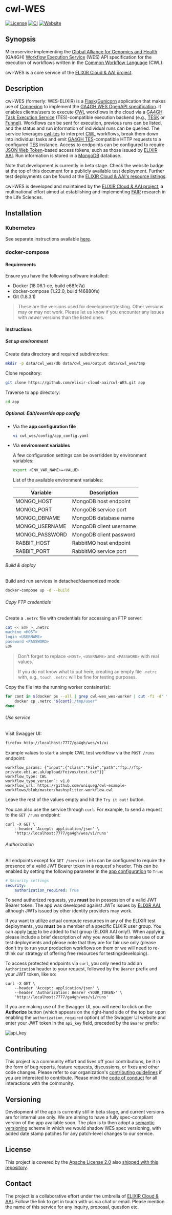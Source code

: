 # cwl-WES

[![License][badge-license]][badge-url-license]
[![CI][badge-ci]][badge-url-ci]
[![Website][badge-health]][badge-url-health]

## Synopsis

Microservice implementing the [Global Alliance for Genomics and
Health][org-ga4gh] (GA4GH) [Workflow Execution Service][res-ga4gh-wes] (WES)
API specification for the execution of workflows written in the [Common
Workflow Language][res-cwl] (CWL).

cwl-WES is a core service of the [ELIXIR Cloud & AAI
project][org-elixir-cloud].

## Description

cwl-WES (formerly: WES-ELIXIR) is a [Flask][res-flask]/[Gunicorn][res-gunicorn]
application that makes use of [Connexion][res-connexion] to implement the
[GA4GH WES OpenAPI specification][res-ga4gh-wes]. It enables clients/users
to execute [CWL][res-cwl] workflows in the cloud via a [GA4GH Task Execution
Service][res-ga4gh-tes] (TES)-compatible execution backend (e.g.,
[TESK][res-tesk] or [Funnel][res-funnel]). Workflows can be sent for execution,
previous runs can be listed, and the status and run information of individual
runs can be queried. The service leverages [cwl-tes][res-cwl-tes] to
interpret [CWL][res-cwl] workflows, break them down into individual tasks and
emit [GA4GH TES][res-ga4gh-tes]-compatible HTTP requests to a configured
[TES][res-ga4gh-tes] instance. Access to endpoints can be configured to require
[JSON Web Token][res-jwt-rfc]-based access tokens, such as those issued by
[ELIXIR AAI][res-elixir-aai]. Run information is stored in a
[MongoDB][res-mongo] database.

Note that development is currently in beta stage. Check the website badge at
the top of this document for a publicly available test deployment. Further
test deployments can be found at the [ELIXIR Cloud & AAI's resource
listings][res-elixir-cloud-resources].

cwl-WES is developed and maintained by the [ELIXIR Cloud & AAI
project][org-elixir-cloud], a multinational effort aimed at establishing and
implementing [FAIR][res-fair] research in the Life Sciences.

## Installation

### Kubernetes

See separate instructions available [here][docs-kubernetes].

### docker-compose

#### Requirements

Ensure you have the following software installed:

* Docker (18.06.1-ce, build e68fc7a)
* docker-compose (1.22.0, build f46880fe)
* Git (1.8.3.1)

> These are the versions used for development/testing. Other versions may or
> may not work. Please let us know if you encounter any issues with _newer_
> versions than the listed ones.

#### Instructions

##### Set up environment

Create data directory and required subdiretories:

```bash
mkdir -p data/cwl_wes/db data/cwl_wes/output data/cwl_wes/tmp
```

Clone repository:

```bash
git clone https://github.com/elixir-cloud-aai/cwl-WES.git app
```

Traverse to app directory:

```bash
cd app
```

##### Optional: Edit/override app config

* Via the **app configuration file**

  ```bash
  vi cwl_wes/config/app_config.yaml
  ```

* Via **environment variables**

  A few configuration settings can be overridden by environment variables:

  ```bash
  export <ENV_VAR_NAME>=<VALUE>
  ```

  List of the available environment variables:

  | Variable       | Description             |
  |----------------|-------------------------|
  | MONGO_HOST     | MongoDB host endpoint   |
  | MONGO_PORT     | MongoDB service port    |
  | MONGO_DBNAME   | MongoDB database name   |
  | MONGO_USERNAME | MongoDB client username |
  | MONGO_PASSWORD | MongoDB client password |
  | RABBIT_HOST    | RabbitMQ host endpoint  |
  | RABBIT_PORT    | RabbitMQ service port   |

###### Build & deploy

Build and run services in detached/daemonized mode:

```bash
docker-compose up -d --build
```

###### Copy FTP credentials

Create a `.netrc` file with credentials for accessing an FTP server:

```bash
cat << EOF > .netrc
machine <HOST>
login <USERNAME>
password <PASSWORD>
EOF
```

> Don't forget to replace `<HOST>`, `<USERNAME>` and `<PASSWORD>` with real
> values.
>
> If you do not know what to put here, creating an empty file `.netrc` with,
> e.g., `touch .netrc` will be fine for testing purposes.

Copy the file into the running worker container(s):

```bash
for cont in $(docker ps --all | grep cwl-wes_wes-worker | cut -f1 -d" "); do
    docker cp .netrc "${cont}:/tmp/user"
done
```

###### Use service

Visit Swagger UI:

```bash
firefox http://localhost:7777/ga4gh/wes/v1/ui
```

Example values to start a simple CWL test workflow via the `POST /runs`
endpoint:

```console
workflow_params: {"input":{"class":"File","path":"ftp://ftp-private.ebi.ac.uk/upload/foivos/test.txt"}}`
workflow_type: CWL
workflow_type_version`: v1.0
workflow_url: https://github.com/uniqueg/cwl-example-workflows/blob/master/hashsplitter-workflow.cwl
```

Leave the rest of the values empty and hit the `Try it out!` button.

You can also use the service through `curl`. For example, to send a request to
the `GET /runs` endpoint:

```console
curl -X GET \
    --header 'Accept: application/json' \
    'http://localhost:7777/ga4gh/wes/v1/runs' 
``` 

###### Authorization

All endpoints except for `GET /service-info` can be configured to require the
presence of a valid JWT Bearer token in a request's header. This can be enabled
by setting the following paraneter in the [app configuration][config-app] to
`True`:

```yaml
# Security settings
security:
    authorization_required: True
```

To send authorized requests, you **must** be in possession of a valid JWT
Bearer token. The app was developed against JWTs issues by 
[ELIXIR AAI][elixir-aai], although JWTs issued by other identity providers may
work.

If you want to utilize actual compute resources in any of the ELIXIR test
deployments, you **must** be a member of a specific ELIXIR user group. You can
apply [here][elixir-user-group-apply] to be added to that group (ELIXIR AAI
only!). When applying, please include a brief description of why you would like
to make use of our test deployments and please note that they are for fair use
only (please don't try to run your production workflows on them or we will need
to re-think our strategy of offering free resources for testing/developing).

To access protected endpoints via `curl`, you only need to add an `Authorization`
header to your request, followed by the `Bearer` prefix and your JWT token, like
so:

```console
curl -X GET \
    --header 'Accept: application/json' \
    --header 'Authorization: Bearer <YOUR_TOKEN>' \
    'http://localhost:7777/ga4gh/wes/v1/runs' 
``` 

If you are making use of the Swagger UI, you will need to click on the
**Authorize** button (which appears on the right-hand side of the top bar upon
enabling the `authorization_required` option) of the Swagger UI website and
enter your JWT token in the `api_key` field, preceded by the `Bearer` prefix: 

![api_key](images/auth.png)

## Contributing

This project is a community effort and lives off your contributions, be it in
the form of bug reports, feature requests, discussions, or fixes and other code
changes. Please refer to our organization's [contributing
guidelines][res-elixir-cloud-contributing] if you are interested to contribute.
Please mind the [code of conduct][res-elixir-cloud-coc] for all interactions
with the community.

## Versioning

Development of the app is currently still in beta stage, and current
versions are for internal use only. We are aiming to have a fully
spec-compliant version of the app available soon. The plan is to then adopt a
[semantic versioning][res-semver] scheme in which we would shadow WES spec
versioning, with added date stamp patches for any patch-level changes to our
service.

## License

This project is covered by the [Apache License 2.0][license-apache] also
[shipped with this repository][license].

## Contact

The project is a collaborative effort under the umbrella of [ELIXIR Cloud &
AAI][org-elixir-cloud]. Follow the link to get in touch with us via chat or
email. Please mention the name of this service for any inquiry, proposal,
question etc.

[badge-ci]: <https://travis-ci.com/elixir-cloud-aai/cwl-WES.svg?branch=dev>
[badge-health]: <https://img.shields.io/website?url=https%3A%2F%2Fcsc-wes.rahtiapp.fi%2Fga4gh%2Fwes%2Fv1%2Fui%2F>
[badge-license]: <https://img.shields.io/badge/license-Apache%202.0-orange.svg?style=flat&color=important>
[badge-url-ci]: <https://travis-ci.com/elixir-cloud-aai/cwl-WES>
[badge-url-health]: <https://csc-wes.rahtiapp.fi/ga4gh/wes/v1/ui/>
[badge-url-license]: <http://www.apache.org/licenses/LICENSE-2.0>
[config-app]: cwl_wes/config/app_config.yaml
[docs-kubernetes]: deployment/README.md
[elixir-aai]: https://perun.elixir-czech.cz/
[elixir-user-group-apply]: https://perun.elixir-czech.cz/fed/registrar/?vo=elixir&group=ECP_CLN:OSS
[license]: LICENSE
[license-apache]: <https://www.apache.org/licenses/LICENSE-2.0>
[org-elixir-cloud]: <https://github.com/elixir-cloud-aai/elixir-cloud-aai>
[org-ga4gh]: <https://www.ga4gh.org/>
[res-connexion]: <https://github.com/zalando/connexion>
[res-cwl]: <https://www.commonwl.org/>
[res-cwl-tes]: <https://github.com/ohsu-comp-bio/cwl-tes>
[res-elixir-aai]: <https://www.elixir-europe.org/services/compute/aai>
[res-elixir-cloud-coc]: <https://github.com/elixir-cloud-aai/elixir-cloud-aai/blob/dev/CODE_OF_CONDUCT.md>
[res-elixir-cloud-contributing]: <https://github.com/elixir-cloud-aai/elixir-cloud-aai/blob/dev/CONTRIBUTING.md>
[res-elixir-cloud-resources]: <https://github.com/elixir-cloud-aai/elixir-cloud-aai/blob/dev/resources/resources.md>
[res-fair]: <https://www.go-fair.org/fair-principles/>
[res-flask]: <http://flask.pocoo.org/>
[res-funnel]: <https://ohsu-comp-bio.github.io/funnel/>
[res-ga4gh-tes]: <https://github.com/ga4gh/task-execution-schemas>
[res-ga4gh-wes]: <https://github.com/ga4gh/workflow-execution-service-schemas>
[res-gunicorn]: <https://gunicorn.org/>
[res-jwt-rfc]: <https://tools.ietf.org/html/rfc7519>
[res-mongo]: <https://www.mongodb.com/>
[res-semver]: <https://semver.org/>
[res-tesk]: <https://github.com/EMBL-EBI-TSI/TESK>
